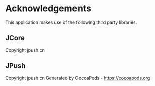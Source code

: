 # Acknowledgements
This application makes use of the following third party libraries:

## JCore

Copyright jpush.cn

## JPush

Copyright jpush.cn
Generated by CocoaPods - https://cocoapods.org
